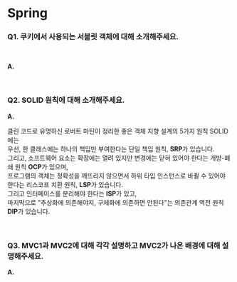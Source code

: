 # Spring

### Q1. 쿠키에서 사용되는 서블릿 객체에 대해 소개해주세요.

<br>

**A.**

<br>

### Q2. SOLID 원칙에 대해 소개해주세요.

**A.**

클린 코드로 유명하신 로버트 마틴이 정리한 좋은 객체 지향 설계의 5가지 원칙 SOLID에는  
우선, 한 클래스에는 하나의 책임만 부여한다는 단일 책임 원칙, **SRP**가 있습니다.  
그리고, 소프트웨어 요소는 확장에는 열려 있지만 변경에는 닫혀 있어야 한다는 개방-폐쇄 원칙 **OCP**가 있으며,  
프로그램의 객체는 정확성을 깨뜨리지 않으면서 하위 타입 인스턴스로 바뀔 수 있어야 한다는 리스코프 치환 원칙, **LSP**가 있습니다.  
그리고 인터페이스를 분리해야 한다는 **ISP**가 있고,  
마지막으로 "추상화에 의존해야지, 구체화에 의존하면 안된다"는 의존관계 역전 원칙 **DIP**가 있습니다.

<br>

### Q3. MVC1과 MVC2에 대해 각각 설명하고 MVC2가 나온 배경에 대해 설명해주세요.

**A.**
